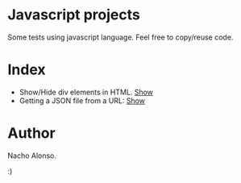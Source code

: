 # Javascript projects
Some tests using javascript language.
Feel free to copy/reuse code.

# Index
* Show/Hide div elements in HTML. [Show](https://github.com/nachoad/javascript/tree/master/show-hide-divs)
* Getting a JSON file from a URL: [Show](https://github.com/nachoad/javascript/tree/master/working-with-json)

# Author
Nacho Alonso.

:)